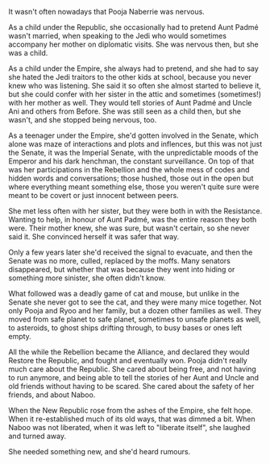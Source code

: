 It wasn't often nowadays that Pooja Naberrie was nervous.

As a child under the Republic, she occasionally had to pretend Aunt Padmé
wasn't married, when speaking to the Jedi who would sometimes accompany her
mother on diplomatic visits. She was nervous then, but she was a child.

As a child under the Empire, she always had to pretend, and she had to say she
hated the Jedi traitors to the other kids at school, because you never knew who
was listening. She said it so often she almost started to believe it, but she
could confer with her sister in the attic and sometimes (sometimes!) with her
mother as well. They would tell stories of Aunt Padmé and Uncle Ani and others
from Before. She was still seen as a child then, but she wasn't, and she
stopped being nervous, too.

As a teenager under the Empire, she'd gotten involved in the Senate, which
alone was maze of interactions and plots and inflences, but this was not just
the Senate, it was the Imperial Senate, with the unpredictable moods of the
Emperor and his dark henchman, the constant surveillance. On top of that was
her participations in the Rebellion and the whole mess of codes and hidden words
and conversations; those hushed, those out in the open but where everything
meant something else, those you weren't quite sure were meant to be covert or
just innocent between peers.

She met less often with her sister, but they were both in with the Resistance.
Wanting to help, in honour of Aunt Padmé, was the entire reason they both were.
Their mother knew, she was sure, but wasn't certain, so she never said it. She
convinced herself it was safer that way.

Only a few years later she'd received the signal to evacuate, and then the
Senate was no more, culled, replaced by the moffs. Many senators disappeared,
but whether that was because they went into hiding or something more sinister,
she often didn't know.

What followed was a deadly game of cat and mouse, but unlike in the Senate she
never got to see the cat, and they were many mice together. Not only Pooja and
Ryoo and her family, but a dozen other families as well. They moved from safe
planet to safe planet, sometimes to unsafe planets as well, to asteroids, to
ghost ships drifting through, to busy bases or ones left empty.

All the while the Rebellion became the Alliance, and declared they would Restore
the Republic, and fought and eventually won. Pooja didn't really much care about
the Republic. She cared about being free, and not having to run anymore, and
being able to tell the stories of her Aunt and Uncle and old friends without
having to be scared. She cared about the safety of her friends, and about Naboo.

When the New Republic rose from the ashes of the Empire, she felt hope. When it
re-established much of its old ways, that was dimmed a bit. When Naboo was not
liberated, when it was left to "liberate itself", she laughed and turned away.

She needed something new, and she'd heard rumours.
